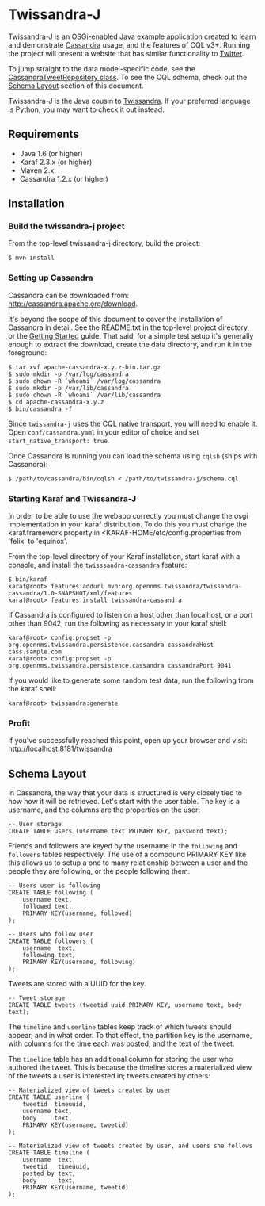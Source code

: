 Twissandra-J
============

Twissandra-J is an OSGi-enabled Java example application created to learn and
demonstrate [Cassandra](http://cassandra.apache.org) usage, and the features
of CQL v3+.  Running the project will present a website that has similar
functionality to [Twitter](http://twitter.com).

To jump straight to the data model-specific code, see the
[CassandraTweetRepository class](https://github.com/eevans/twissandra-j/blob/master/persistence-cassandra/src/main/java/org/opennms/twissandra/persistence/cassandra/internal/CassandraTweetRepository.java).
To see the CQL schema, check out the [Schema Layout](#schema-layout) section of
this document.

Twissandra-J is the Java cousin to
[Twissandra](http://github.com/eevans/twissandra).  If your preferred language
is Python, you may want to check it out instead.


Requirements
------------
 * Java 1.6 (or higher)
 * Karaf 2.3.x (or higher)
 * Maven 2.x
 * Cassandra 1.2.x (or higher)

Installation
------------
### Build the twissandra-j project

From the top-level twissandra-j directory, build the project:

    $ mvn install

### Setting up Cassandra

Cassandra can be downloaded from: http://cassandra.apache.org/download.

It's beyond the scope of this document to cover the installation of
Cassandra in detail.  See the README.txt in the top-level project directory,
or the [Getting Started](http://wiki.apache.org/cassandra/GettingStarted)
guide.  That said, for a simple test setup it's generally enough to extract
the download, create the data directory, and run it in the foreground:

    $ tar xvf apache-cassandra-x.y.z-bin.tar.gz
    $ sudo mkdir -p /var/log/cassandra
    $ sudo chown -R `whoami` /var/log/cassandra
    $ sudo mkdir -p /var/lib/cassandra
    $ sudo chown -R `whoami` /var/lib/cassandra
    $ cd apache-cassandra-x.y.z
    $ bin/cassandra -f

Since `twissandra-j` uses the CQL native transport, you will need to enable
it.  Open `conf/cassandra.yaml` in your editor of choice and set
`start_native_transport: true`.

Once Cassandra is running you can load the schema using `cqlsh` (ships
with Cassandra):

    $ /path/to/cassandra/bin/cqlsh < /path/to/twissandra-j/schema.cql

### Starting Karaf and Twissandra-J

In order to be able to use the webapp correctly you must change the osgi
implementation in your karaf distribution. To do this you must change
the karaf.framework property in <KARAF-HOME/etc/config.properties from
'felix' to 'equinox'.

From the top-level directory of your Karaf installation, start karaf with
a console, and install the `twisssandra-cassandra` feature:

    $ bin/karaf
    karaf@root> features:addurl mvn:org.opennms.twissandra/twissandra-cassandra/1.0-SNAPSHOT/xml/features
    karaf@root> features:install twissandra-cassandra

If Cassandra is configured to listen on a host other than localhost, or a
port other than 9042, run the following as necessary in your karaf shell:

    karaf@root> config:propset -p org.opennms.twissandra.persistence.cassandra cassandraHost cass.sample.com
    karaf@root> config:propset -p org.opennms.twissandra.persistence.cassandra cassandraPort 9041

If you would like to generate some random test data, run the following from
the karaf shell:

    karaf@root> twissandra:generate

### Profit

If you've successfully reached this point, open up your browser and visit:
http://localhost:8181/twissandra


Schema Layout
-------------

In Cassandra, the way that your data is structured is very closely tied to how
how it will be retrieved.  Let's start with the user table. The key is a
username, and the columns are the properties on the user:

    -- User storage
    CREATE TABLE users (username text PRIMARY KEY, password text);

Friends and followers are keyed by the username in the `following` and
`followers` tables respectively.  The use of a compound PRIMARY KEY like
this allows us to setup a one to many relationship between a user and the
people they are following, or the people following them.
    
    -- Users user is following
    CREATE TABLE following (
        username text,
        followed text,
        PRIMARY KEY(username, followed)
    );
    
    -- Users who follow user
    CREATE TABLE followers (
        username  text,
        following text,
        PRIMARY KEY(username, following)
    );

Tweets are stored with a UUID for the key.

    -- Tweet storage
    CREATE TABLE tweets (tweetid uuid PRIMARY KEY, username text, body text);

The `timeline` and `userline` tables keep track of which tweets should
appear, and in what order.  To that effect, the partition key is the
username, with columns for the time each was posted, and the text of the
tweet.

The `timeline` table has an additional column for storing the user who
authored the tweet.  This is because the timeline stores a materialized
view of the tweets a user is interested in; tweets created by others:

    -- Materialized view of tweets created by user
    CREATE TABLE userline (
        tweetid  timeuuid,
        username text,
        body     text,
        PRIMARY KEY(username, tweetid)
    );

    -- Materialized view of tweets created by user, and users she follows
    CREATE TABLE timeline (
        username  text,
        tweetid   timeuuid,
        posted_by text,
        body      text,
        PRIMARY KEY(username, tweetid)
    );
